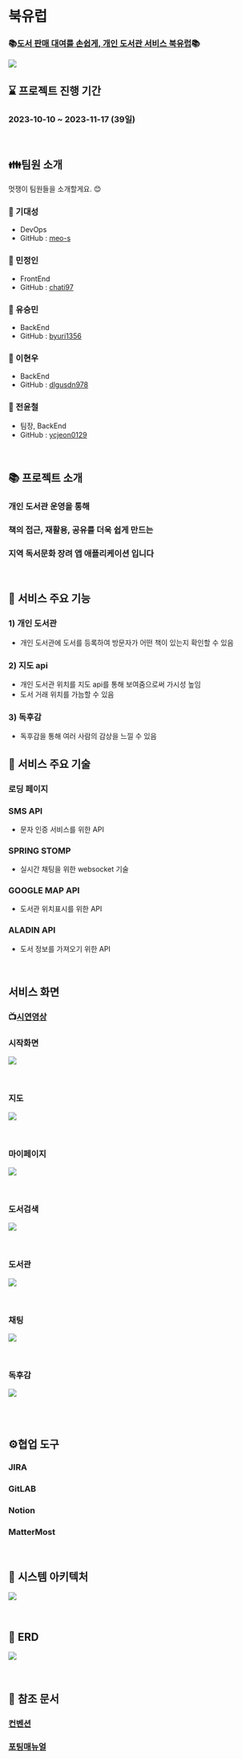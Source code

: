 # 북유럽
### 📚[도서 판매 대여를 손쉽게, 개인 도서관 서비스 북유럽](./docs/Ucc홍보영상.mp4)📚

![](docs/images/bookulove_logo.png)



## ⌛️ 프로젝트 진행 기간

### **2023-10-10 ~ 2023-11-17 (39일)**
<br>

## 👪팀원 소개
멋쟁이 팀원들을 소개할게요. 😊

### 🧑 기대성

- DevOps
- GitHub : [meo-s](https://github.com/meo-s)



### 👦 민정인

- FrontEnd
- GitHub : [chati97](https://github.com/chati97)



### 👨 유승민

- BackEnd
- GitHub : [byuri1356](https://github.com/byuri1356)



### 🧒 이현우

- BackEnd
- GitHub : [dlgusdn978](https://github.com/dlgusdn978)
  


### 🧒 전윤철

- 팀장, BackEnd
- GitHub : [ycjeon0129](https://github.com/ycjeon0129)
  
<br>


## 📚 프로젝트 소개

### 개인 도서관 운영을 통해
### 책의 접근, 재활용, 공유를 더욱 쉽게 만드는
### 지역 독서문화 장려 앱 애플리케이션 입니다

<br>

## 🔎 서비스 주요 기능
### 1) 개인 도서관  
- 개인 도서관에 도서를 등록하여 방문자가 어떤 책이 있는지 확인할 수 있음
### 2) 지도 api
- 개인 도서관 위치를 지도 api를 통해 보여줌으로써 가시성 높임
- 도서 거래 위치를 가늠할 수 있음
### 3) 독후감
- 독후감을 통해 여러 사람의 감상을 느낄 수 있음


## 🔎 서비스 주요 기술
### 로딩 페이지

### **SMS API**
- 문자 인증 서비스를 위한 API

### **SPRING STOMP**
- 실시간 채팅을 위한 websocket 기술

### **GOOGLE MAP API**
- 도서관 위치표시를 위한 API
  
### **ALADIN API**
- 도서 정보를 가져오기 위한 API

<br>

## 서비스 화면

### 📺[시연영상](등록예정)

### 시작화면
![](./docs/images/로그인.gif)

<br>

### 지도
![](./docs/images/지도.gif)

<br>

### 마이페이지
![](./docs/images/마이페이지.gif)

<br>

### 도서검색
![](./docs/images/책검색.gif)

<br>

### 도서관
![](./docs/images/도서관.gif)

<br>

### 채팅
![](./docs/images/채팅.gif)

<br>

### 독후감
![](./docs/images/독후감.gif)

<br>




<br>


## ⚙협업 도구
### JIRA
### GitLAB
### Notion
### MatterMost

<br>

## 📂 시스템 아키텍처

![](./docs/images/service-architecture.png)

<br>

## 📂 ERD
![](./docs/images/erd.PNG)


<br>

## 📔 참조 문서
### [컨벤션](./docs/convention.md)
### [포팅매뉴얼](./exec/porting-manual.md)
